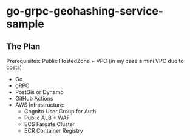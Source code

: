 # go-grpc-geohashing-service-sample

## The Plan

Prerequisites: Public HostedZone + VPC (in my case a mini VPC due to costs)

* Go
* gRPC
* PostGis or Dynamo
* GitHub Actions
* AWS Infrastructure:
    * Cognito User Group for Auth
    * Public ALB + WAF
    * ECS Fargate Cluster
    * ECR Container Registry

